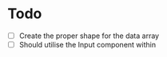 # Todo

- [ ] Create the proper shape for the data array
- [ ] Should utilise the Input component within
